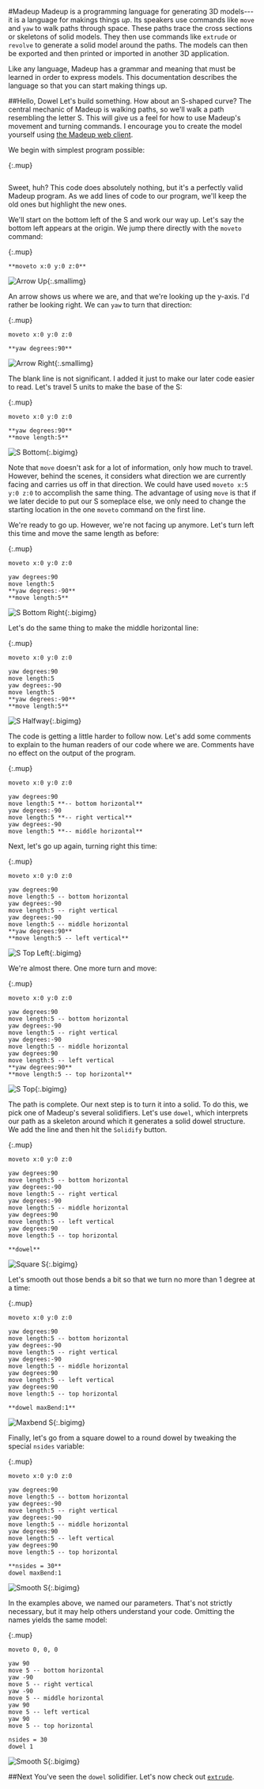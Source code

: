 #Madeup
Madeup is a programming language for generating 3D models---it is a language for makings things *up*. Its speakers use commands like `move` and `yaw` to walk paths through space. These paths trace the cross sections or skeletons of solid models. They then use commands like `extrude` or `revolve` to generate a solid model around the paths. The models can then be exported and then printed or imported in another 3D application.

Like any language, Madeup has a grammar and meaning that must be learned in order to express models. This documentation describes the language so that you can start making things up.

##Hello, Dowel
Let's build something. How about an S-shaped curve? The central mechanic of Madeup is walking paths, so we'll walk a path resembling the letter S. This will give us a feel for how to use Madeup's movement and turning commands. I encourage you to create the model yourself using [the Madeup web client](http://madeup.xyz).

We begin with simplest program possible:

{:.mup}
~~~
~~~

Sweet, huh? This code does absolutely nothing, but it's a perfectly valid Madeup program. As we add lines of code to our program, we'll keep the old ones but highlight the new ones.

We'll start on the bottom left of the S and work our way up. Let's say the bottom left appears at the origin. We jump there directly with the `moveto` command:

{:.mup}
~~~
**moveto x:0 y:0 z:0**
~~~

![Arrow Up](images/arrow_up.png){:.smallimg}

An arrow shows us where we are, and that we're looking up the y-axis. I'd rather be looking right. We can `yaw` to turn that direction:

{:.mup}
~~~
moveto x:0 y:0 z:0

**yaw degrees:90**
~~~

![Arrow Right](images/arrow_right.png){:.smallimg}

The blank line is not significant. I added it just to make our later code easier to read. Let's travel 5 units to make the base of the S:

{:.mup}
~~~
moveto x:0 y:0 z:0

**yaw degrees:90**
**move length:5**
~~~

![S Bottom](images/s_bottom.png){:.bigimg}

Note that `move` doesn't ask for a lot of information, only how much to travel. However, behind the scenes, it considers what direction we are currently facing and carries us off in that direction. We could have used `moveto x:5 y:0 z:0` to accomplish the same thing. The advantage of using `move` is that if we later decide to put our S someplace else, we only need to change the starting location in the one `moveto` command on the first line.

We're ready to go up. However, we're not facing up anymore. Let's turn left this time and move the same length as before:

{:.mup}
~~~
moveto x:0 y:0 z:0

yaw degrees:90
move length:5
**yaw degrees:-90**
**move length:5**
~~~

![S Bottom Right](images/s_bottom_right.png){:.bigimg}

Let's do the same thing to make the middle horizontal line:

{:.mup}
~~~
moveto x:0 y:0 z:0

yaw degrees:90
move length:5
yaw degrees:-90
move length:5
**yaw degrees:-90**
**move length:5**
~~~

![S Halfway](images/s_halfway.png){:.bigimg}

The code is getting a little harder to follow now. Let's add some comments to explain to the human readers of our code where we are. Comments have no effect on the output of the program.

{:.mup}
~~~
moveto x:0 y:0 z:0

yaw degrees:90
move length:5 **-- bottom horizontal**
yaw degrees:-90
move length:5 **-- right vertical**
yaw degrees:-90
move length:5 **-- middle horizontal**
~~~

Next, let's go up again, turning right this time:

{:.mup}
~~~
moveto x:0 y:0 z:0

yaw degrees:90
move length:5 -- bottom horizontal
yaw degrees:-90
move length:5 -- right vertical
yaw degrees:-90
move length:5 -- middle horizontal
**yaw degrees:90**
**move length:5 -- left vertical**
~~~

![S Top Left](images/s_top_left.png){:.bigimg}

We're almost there. One more turn and move:

{:.mup}
~~~
moveto x:0 y:0 z:0

yaw degrees:90
move length:5 -- bottom horizontal
yaw degrees:-90
move length:5 -- right vertical
yaw degrees:-90
move length:5 -- middle horizontal
yaw degrees:90
move length:5 -- left vertical
**yaw degrees:90**
**move length:5 -- top horizontal**
~~~

![S Top](images/s_top.png){:.bigimg}

The path is complete. Our next step is to turn it into a solid. To do this, we pick one of Madeup's several solidifiers. Let's use `dowel`, which interprets our path as a skeleton around which it generates a solid dowel structure. We add the line and then hit the `Solidify` button.

{:.mup}
~~~
moveto x:0 y:0 z:0

yaw degrees:90
move length:5 -- bottom horizontal
yaw degrees:-90
move length:5 -- right vertical
yaw degrees:-90
move length:5 -- middle horizontal
yaw degrees:90
move length:5 -- left vertical
yaw degrees:90
move length:5 -- top horizontal

**dowel**
~~~

![Square S](images/s_square.png){:.bigimg}

Let's smooth out those bends a bit so that we turn no more than 1 degree at a time:

{:.mup}
~~~
moveto x:0 y:0 z:0

yaw degrees:90
move length:5 -- bottom horizontal
yaw degrees:-90
move length:5 -- right vertical
yaw degrees:-90
move length:5 -- middle horizontal
yaw degrees:90
move length:5 -- left vertical
yaw degrees:90
move length:5 -- top horizontal

**dowel maxBend:1**
~~~

![Maxbend S](images/s_maxbend.png){:.bigimg}

Finally, let's go from a square dowel to a round dowel by tweaking the special `nsides` variable:

{:.mup}
~~~
moveto x:0 y:0 z:0

yaw degrees:90
move length:5 -- bottom horizontal
yaw degrees:-90
move length:5 -- right vertical
yaw degrees:-90
move length:5 -- middle horizontal
yaw degrees:90
move length:5 -- left vertical
yaw degrees:90
move length:5 -- top horizontal

**nsides = 30**
dowel maxBend:1
~~~

![Smooth S](images/s_smooth.png){:.bigimg}

In the examples above, we named our parameters. That's not strictly necessary, but it may help others understand your code. Omitting the names yields the same model:

{:.mup}
~~~
moveto 0, 0, 0

yaw 90
move 5 -- bottom horizontal
yaw -90
move 5 -- right vertical
yaw -90
move 5 -- middle horizontal
yaw 90
move 5 -- left vertical
yaw 90
move 5 -- top horizontal

nsides = 30
dowel 1
~~~

![Smooth S](images/s_smooth.png){:.bigimg}

##Next
You've seen the `dowel` solidifier. Let's now check out [`extrude`](extrude.html).
